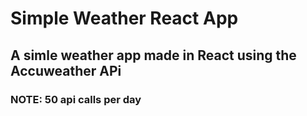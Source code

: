 # Simple Weather React App

## A simle weather app made in React using the Accuweather APi

### NOTE: 50 api calls per day 
